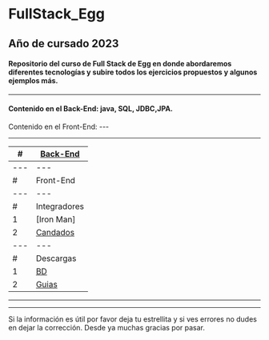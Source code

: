 # FullStack_Egg 

## Año de cursado 2023

#### Repositorio del curso de Full Stack de Egg en donde abordaremos diferentes tecnologías y subire todos los ejercicios propuestos y algunos ejemplos más.

---
#### Contenido en el Back-End: java, SQL, JDBC,JPA.
Contenido en el Front-End: ---

---

|  #    | [Back-End](https://github.com/megagringa/FullStack_Egg_Curso/tree/main/Back-End) |
|  ---  | --- |
|  ---  | --- |
|  #    | Front-End |
| --- | --- |
|  #  | Integradores |
|  1  | [Iron Man] |
|  2  | [Candados](https://github.com/megagringa/FullStack_Egg_Curso/tree/main/Back-End/SQL/Candados) |
|  ---  | --- |
|  #    | Descargas |
|  1  | [BD](https://github.com/megagringa/FullStack_Egg_Curso/tree/main/BD-Descargas/scriptsBD) |
|  2 | [Guias](https://github.com/megagringa/FullStack_Egg_Curso/tree/main/Guia) |


---
---
 Si la información es útil por favor deja tu estrellita y si ves errores no dudes en dejar la corrección. Desde ya muchas gracias por pasar.